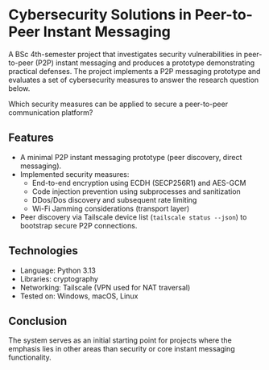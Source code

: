 # Cybersecurity Solutions in Peer-to-Peer Instant Messaging
A BSc 4th-semester project that investigates security vulnerabilities in peer-to-peer (P2P) instant messaging and produces a prototype demonstrating practical defenses. The project implements a P2P messaging prototype and evaluates a set of cybersecurity measures to answer the research question below.

Which security measures can be applied to secure a peer-to-peer communication platform?

## Features
* A minimal P2P instant messaging prototype (peer discovery, direct messaging).
* Implemented security measures:
  * End-to-end encryption using ECDH (SECP256R1) and AES-GCM
  * Code injection prevention using subprocesses and sanitization
  * DDos/Dos discovery and subsequent rate limiting
  * Wi-Fi Jamming considerations (transport layer)
* Peer discovery via Tailscale device list (`tailscale status --json`) to bootstrap secure P2P connections.

## Technologies
* Language:   Python 3.13
* Libraries:  cryptography
* Networking: Tailscale (VPN used for NAT traversal)
* Tested on:  Windows, macOS, Linux

## Conclusion
The system serves as an initial starting point for projects where the emphasis lies in other areas than security or core instant messaging functionality.
